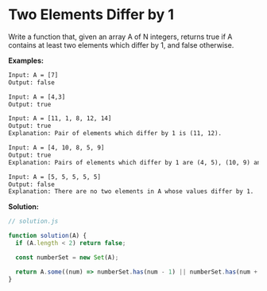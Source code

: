 # Two Elements Differ by 1

Write a function that, given an array A of N integers, returns true if A contains at least two elements which differ by 1, and false otherwise.

**Examples:**

```txt
Input: A = [7]
Output: false

Input: A = [4,3]
Output: true

Input: A = [11, 1, 8, 12, 14]
Output: true
Explanation: Pair of elements which differ by 1 is (11, 12).

Input: A = [4, 10, 8, 5, 9]
Output: true
Explanation: Pairs of elements which differ by 1 are (4, 5), (10, 9) and (8, 9).

Input: A = [5, 5, 5, 5, 5]
Output: false
Explanation: There are no two elements in A whose values differ by 1.
```

**Solution:**

```js
// solution.js

function solution(A) {
  if (A.length < 2) return false;

  const numberSet = new Set(A);

  return A.some((num) => numberSet.has(num - 1) || numberSet.has(num + 1));
}
```
